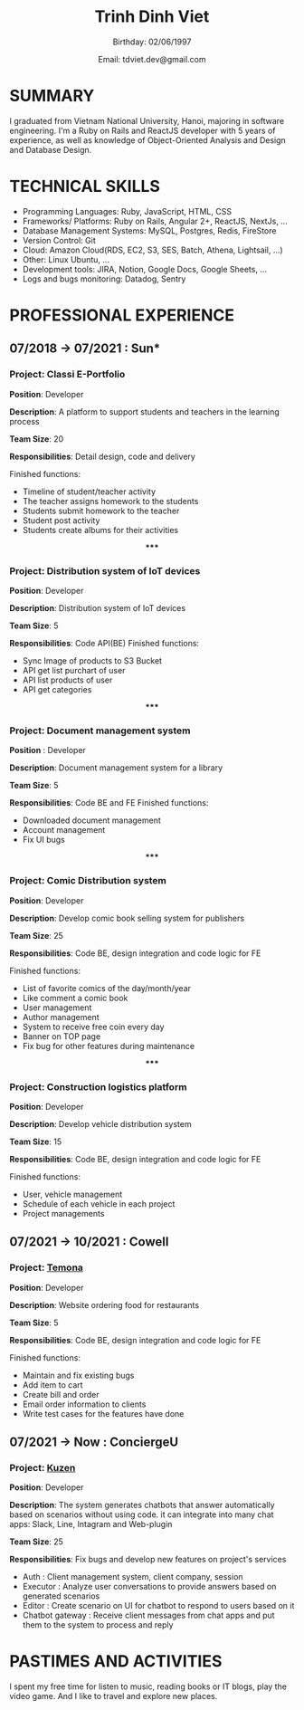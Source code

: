 

<h1 align="center">
Trinh Dinh Viet
</h1>
<p align="center">
Birthday: 02/06/1997
</p>
<p align="center">
Email: tdviet.dev@gmail.com
</p>

# SUMMARY
I graduated from Vietnam National University, Hanoi, majoring in software engineering. I'm a Ruby on Rails and ReactJS developer with 5 years of experience, as well as knowledge of Object-Oriented Analysis and Design and Database Design.

# TECHNICAL SKILLS
* Programming Languages: Ruby, JavaScript, HTML, CSS
* Frameworks/ Platforms: Ruby on Rails, Angular 2+, ReactJS, NextJs, ...
* Database Management Systems: MySQL, Postgres, Redis, FireStore
* Version Control: Git
* Cloud: Amazon Cloud(RDS, EC2, S3, SES, Batch, Athena, Lightsail, ...)
* Other: Linux Ubuntu, ...
* Development tools: JIRA, Notion, Google Docs, Google Sheets, ...
* Logs and bugs monitoring: Datadog, Sentry
# PROFESSIONAL EXPERIENCE
## 07/2018 → 07/2021 : Sun*

### **Project**: Classi  E-Portfolio									

**Position**: Developer

**Description**: A platform to support students and teachers in the learning process

**Team Size**: 20

**Responsibilities**: Detail design, code and delivery

Finished functions:
- Timeline of student/teacher activity
- The teacher assigns homework to the students
- Students submit homework to the teacher
- Student post activity
- Students create albums for their activities

<p align="center">
  <b>***</b>
</p>

### **Project**: Distribution system of IoT devices							

**Position**: Developer

**Description**: Distribution system of IoT devices

**Team Size**: 5

**Responsibilities**: 
Code API(BE)
Finished functions:
- Sync Image of products to S3 Bucket
- API get list purchart of user
- API list products of user
- API get categories


<p align="center">
  <b>***</b>
</p>

### **Project**: Document management system				

**Position** : Developer

**Description**: Document management system for a library

**Team Size**: 5

**Responsibilities**: 
Code BE and FE
Finished functions:
- Downloaded document management
- Account management
- Fix UI bugs

<p align="center">
  <b>***</b>
</p>

### **Project**: Comic Distribution system

**Position**: Developer

**Description**: Develop comic book selling system for publishers

**Team Size**: 25

**Responsibilities**: 
Code BE, design integration and code logic for FE

Finished functions:
- List of favorite comics of the day/month/year
- Like comment a comic book
- User management
- Author management
- System to receive free coin every day
- Banner on TOP page
- Fix bug for other features during maintenance


<p align="center">
  <b>***</b>
</p>

### **Project**: Construction logistics platform					

**Position**: Developer

**Description**: Develop vehicle distribution system

**Team Size**: 15

**Responsibilities**: 
Code BE, design integration and code logic for FE

Finished functions:
- User, vehicle management
- Schedule of each vehicle in each project 
- Project managements



## 07/2021 → 10/2021 : Cowell

### **Project**: [Temona](https://temona.co.jp/)			

**Position**: Developer

**Description**: Website ordering food for restaurants

**Team Size**: 5

**Responsibilities**: 
Code BE, design integration and code logic for FE

Finished functions:
- Maintain and fix existing bugs
- Add item to cart
- Create bill and order
- Email order information to clients
- Write test cases for the features  have done

## 07/2021 → Now : ConciergeU

### **Project**: [Kuzen](https://www.kuzen.io/)			

**Position**: Developer

**Description**: The system generates chatbots that answer automatically based on scenarios without using code. it can integrate into many chat apps: Slack, Line, Intagram and Web-plugin

**Team Size**: 25

**Responsibilities**: Fix bugs and develop new features on project's services
- Auth : Client management system, client company, session 
- Executor : Analyze user conversations to provide answers based on generated scenarios
- Editor : Create scenario on UI for chatbot to respond to users based on it
- Chatbot gateway : Receive client messages from chat apps and put them to the system to process and reply

# PASTIMES AND ACTIVITIES
I spent my free time for listen to music, reading books or IT blogs, play the video game. And I like to travel and explore new places.

